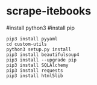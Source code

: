 # scrape-itebooks

#install python3
#install pip
```
pip3 install pyyaml
cd custom-utils
python3 setup.py install
pip3 install beautifulsoup4
pip3 install --upgrade pip
pip3 install SQLAlchemy
pip3 install requests
pip3 install html5lib
```
